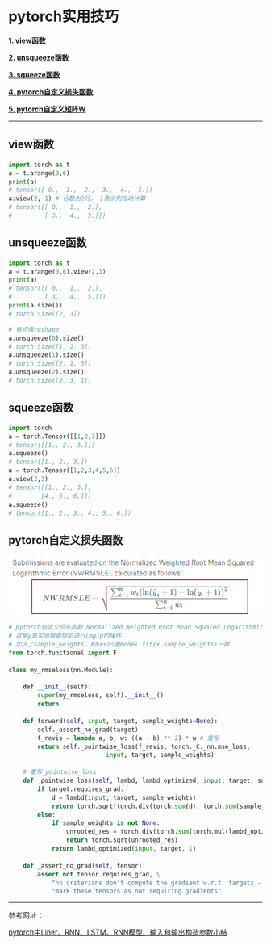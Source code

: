 # pytorch实用技巧

[**1. view函数**](#view函数)

[**2. unsqueeze函数**](#unsqueeze函数)

[**3. squeeze函数**](#squeeze函数)

[**4. pytorch自定义损失函数**](#pytorch自定义损失函数)

[**5. pytorch自定义矩阵W**](#pytorch自定义矩阵w)

---

## view函数

```python
import torch as t
a = t.arange(0,6)
print(a)
# tensor([ 0.,  1.,  2.,  3.,  4.,  5.])
a.view(2,-1) # 行数为2行，-1表示列自动计算
# tensor([[ 0.,  1.,  2.],
#         [ 3.,  4.,  5.]])
```

## unsqueeze函数

```python
import torch as t
a = t.arange(0,6).view(2,3)
print(a)
# tensor([[ 0.,  1.,  2.],
#         [ 3.,  4.,  5.]])
print(a.size())
# torch.Size([2, 3])
```
```python
# 有点像reshape
a.unsqueeze(0).size()
# torch.Size([1, 2, 3])
a.unsqueeze(1).size()
# torch.Size([2, 1, 3])
a.unsqueeze(2).size()
# torch.Size([2, 3, 1])
```

## squeeze函数

```python
import torch
a = torch.Tensor([[1,2,3]])
# tensor([[1., 2., 3.]])
a.squeeze()
# tensor([1., 2., 3.])
a = torch.Tensor([1,2,3,4,5,6])
a.view(2,3)
# tensor([[1., 2., 3.],
#        [4., 5., 6.]])
a.squeeze()
# tensor([1., 2., 3., 4., 5., 6.])
```

## pytorch自定义损失函数

![nwrmsle.png](pic/nwrmsle.png)

```python
# pytorch自定义损失函数 Normalized Weighted Root Mean Squared Logarithmic Error(NWRMSLE)
# 这里y真实值需要提前进行log1p的操作
# 加入了sample_weights，和keras里model.fit(x,sample_weights)一样
from torch.functional import F

class my_rmseloss(nn.Module):
    
    def __init__(self):
        super(my_rmseloss, self).__init__()
        return 
    
    def forward(self, input, target, sample_weights=None):
        self._assert_no_grad(target)
        f_revis = lambda a, b, w: ((a - b) ** 2) * w # 重写
        return self._pointwise_loss(f_revis, torch._C._nn.mse_loss,
                           input, target, sample_weights)
    
    # 重写_pointwise_loss
    def _pointwise_loss(self, lambd, lambd_optimized, input, target, sample_weights):
        if target.requires_grad:
            d = lambd(input, target, sample_weights)
            return torch.sqrt(torch.div(torch.sum(d), torch.sum(sample_weights)))
        else:
            if sample_weights is not None:
                unrooted_res = torch.div(torch.sum(torch.mul(lambd_optimized(input, target),sample_weights)),torch.sum(sample_weights))
                return torch.sqrt(unrooted_res)
            return lambd_optimized(input, target, 1)
    
    def _assert_no_grad(self, tensor):
        assert not tensor.requires_grad, \
            "nn criterions don't compute the gradient w.r.t. targets - please " \
            "mark these tensors as not requiring gradients"
```

---

参考网址：

[pytorch中Liner、RNN、LSTM、RNN模型、输入和输出构造参数小结](https://blog.csdn.net/david0611/article/details/81090294)

